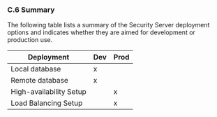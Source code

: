 ### C.6 Summary

The following table lists a summary of the Security Server deployment options and indicates whether they are aimed for development or production use.

| Deployment               | Dev  | Prod  |
|--------------------------|------|-------|
| Local database           | x    |       |
| Remote database          | x    |       |
| High-availability Setup  |      | x     |
| Load Balancing Setup     |      | x     |